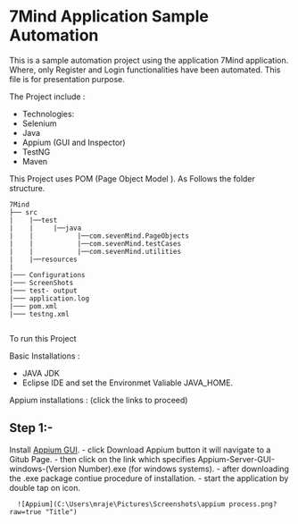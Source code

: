 
# 7Mind Application Sample Automation 

This is a sample automation project using the application 7Mind application. 
Where, only Register and Login functionalities have been automated.
This file is for presentation purpose.

The Project include :
-	Technologies:
-	Selenium
-	Java
-	Appium (GUI and Inspector)
-	TestNG
-	Maven

This Project uses POM (Page Object Model ).
As Follows the folder structure.




```
7Mind
├── src
|    |──test
|    |     |──java
|    |           |──com.sevenMind.PageObjects
|    |           |──com.sevenMind.testCases
|    |           |──com.sevenMind.utilities
|    |──resources
|            
|─── Configurations            
|─── ScreenShots            
|─── test- output            
|─── application.log            
|─── pom.xml            
|─── testng.xml                     
                       
```



To run this Project

Basic Installations :
- JAVA JDK 
- Eclipse IDE 
    and set the Environmet Valiable JAVA_HOME.
    
 Appium installations :
  (click the links to proceed)

## Step 1:-
  Install [Appium GUI](https://appium.io/).
      - click Download Appium button it will navigate to a Gitub Page.
      - then click on the link which specifies Appium-Server-GUI-windows-(Version Number).exe  (for windows systems).
      - after downloading the .exe package contiue procedure of installation.
      - start the application by double tap on  icon. 
      
      ![Appium](C:\Users\mraje\Pictures\Screenshots\appium process.png?raw=true "Title")
  
